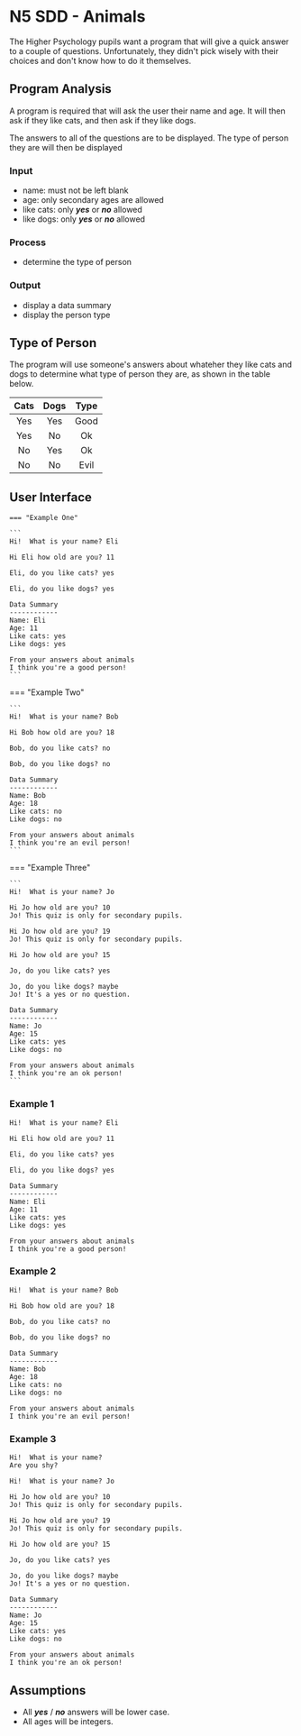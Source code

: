 # N5 SDD - Animals

The Higher Psychology pupils want a program that will give a quick answer to a couple of questions.  Unfortunately, they didn't pick wisely with their choices and don't know how to do it themselves.

## Program Analysis

A program is required that will ask the user their name and age.  It will then ask if they like cats, and then ask if they like dogs.

The answers to all of the questions are to be displayed.  The type of person they are will then be displayed

### Input

* name: must not be left blank
* age: only secondary ages are allowed
* like cats: only ___yes___ or  ___no___ allowed
* like dogs: only ___yes___ or  ___no___ allowed

### Process

* determine the type of person

### Output

* display a data summary
* display the person type

## Type of Person

The program will use someone's answers about whateher they like cats and dogs to determine what type of person they are, as shown in the table below.

| Cats | Dogs | Type |
| :--: | :--: | :--: |
| Yes  | Yes  | Good |
| Yes  | No   | Ok   |
| No   | Yes  | Ok   |
| No   | No   | Evil |

## User Interface

    === "Example One"

    ``` 
    Hi!  What is your name? Eli

    Hi Eli how old are you? 11

    Eli, do you like cats? yes

    Eli, do you like dogs? yes

    Data Summary
    ------------
    Name: Eli
    Age: 11
    Like cats: yes
    Like dogs: yes

    From your answers about animals
    I think you're a good person!
    ```

=== "Example Two"

    ```
    Hi!  What is your name? Bob
	
    Hi Bob how old are you? 18
	
	Bob, do you like cats? no 
	
	Bob, do you like dogs? no
	
	Data Summary
	------------
	Name: Bob
	Age: 18
	Like cats: no
	Like dogs: no
	
	From your answers about animals
	I think you're an evil person!
    ```
=== "Example Three"

    ``` 
	Hi!  What is your name? Jo 
	
	Hi Jo how old are you? 10
	Jo! This quiz is only for secondary pupils.
	
	Hi Jo how old are you? 19
	Jo! This quiz is only for secondary pupils.
	
	Hi Jo how old are you? 15
	
	Jo, do you like cats? yes
	
	Jo, do you like dogs? maybe
	Jo! It's a yes or no question.
	
	Data Summary
	------------
	Name: Jo
	Age: 15
	Like cats: yes
	Like dogs: no
	
	From your answers about animals
	I think you're an ok person!
    ```




### Example 1

```
Hi!  What is your name? Eli

Hi Eli how old are you? 11

Eli, do you like cats? yes

Eli, do you like dogs? yes

Data Summary
------------
Name: Eli
Age: 11
Like cats: yes
Like dogs: yes

From your answers about animals
I think you're a good person!
```

### Example 2

```
Hi!  What is your name? Bob

Hi Bob how old are you? 18

Bob, do you like cats? no 

Bob, do you like dogs? no

Data Summary
------------
Name: Bob
Age: 18
Like cats: no
Like dogs: no

From your answers about animals
I think you're an evil person!
```

### Example 3

```
Hi!  What is your name? 
Are you shy?

Hi!  What is your name? Jo 

Hi Jo how old are you? 10
Jo! This quiz is only for secondary pupils.

Hi Jo how old are you? 19
Jo! This quiz is only for secondary pupils.

Hi Jo how old are you? 15

Jo, do you like cats? yes

Jo, do you like dogs? maybe
Jo! It's a yes or no question.

Data Summary
------------
Name: Jo
Age: 15
Like cats: yes
Like dogs: no

From your answers about animals
I think you're an ok person!
```

## Assumptions

* All ___yes___ / ___no___ answers will be lower case.
* All ages will be integers.
